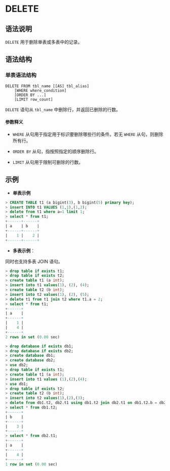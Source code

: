 # **DELETE**

## **语法说明**

`DELETE` 用于删除单表或多表中的记录。

## **语法结构**

### **单表语法结构**

```
DELETE FROM tbl_name [[AS] tbl_alias]
    [WHERE where_condition]
    [ORDER BY ...]
    [LIMIT row_count]
```

`DELETE` 语句从 `tbl_name` 中删除行，并返回已删除的行数。

#### 参数释义

- `WHERE` 从句用于指定用于标识要删除哪些行的条件。若无 `WHERE` 从句，则删除所有行。

- `ORDER BY` 从句，指按照指定的顺序删除行。

- `LIMIT` 从句用于限制可删除的行数。

## **示例**

- **单表示例**

```sql
> CREATE TABLE t1 (a bigint(3), b bigint(5) primary key);
> insert INTO t1 VALUES (1,1),(1,2);
> delete from t1 where a=1 limit 1;
> select * from t1;
+------+------+
| a    | b    |
+------+------+
|    1 |    2 |
+------+------+
```

- **多表示例**：

同时也支持多表 JOIN 语句。

```sql
> drop table if exists t1;
> drop table if exists t2;
> create table t1 (a int);
> insert into t1 values(1), (2), (4);
> create table t2 (b int);
> insert into t2 values(1), (2), (5);
> delete t1 from t1 join t2 where t1.a = 2;
> select * from t1;
+------+
| a    |
+------+
|    1 |
|    4 |
+------+
2 rows in set (0.00 sec)
```

```sql
> drop database if exists db1;
> drop database if exists db2;
> create database db1;
> create database db2;
> use db2;
> drop table if exists t1;
> create table t1 (a int);
> insert into t1 values (1),(2),(4);
> use db1;
> drop table if exists t2;
> create table t2 (b int);
> insert into t2 values(1),(2),(3);
> delete from db1.t2, db2.t1 using db1.t2 join db2.t1 on db1.t2.b = db2.t1.a where 2 > 1;
> select * from db1.t2;
+------+
| b    |
+------+
|    3 |
+------+
> select * from db2.t1;
+------+
| a    |
+------+
|    4 |
+------+
1 row in set (0.00 sec)
```
